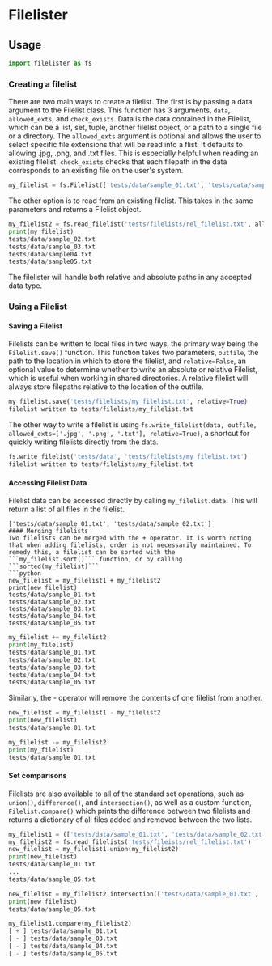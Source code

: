 # Filelister
## Usage
```python
import filelister as fs
```
### Creating a filelist
There are two main ways to create a filelist. The first is by passing a data argument to the Filelist class. This function has 3 arguments, `data`, `allowed_exts`, and `check_exists`. Data is the data contained in the Filelist, which can be a list, set, tuple, another filelist object, or a path to a single file or a directory. The `allowed_exts` argument is optional and allows the user to select specific file extensions that will be read into a flist. It defaults to allowing .jpg, .png, and .txt files. This is especially helpful when reading an existing filelist. `check_exists` checks that each filepath in the data corresponds to an existing file on the user's system.
```python
my_filelist = fs.Filelist(['tests/data/sample_01.txt', 'tests/data/sample_02.txt'])
```
The other option is to read from an existing filelist. This takes in the same parameters and returns a Filelist object.
```python
my_filelist2 = fs.read_filelist('tests/filelists/rel_filelist.txt', allowed_exts=['.txt'], check_exists=False )
print(my_filelist)
tests/data/sample_02.txt
tests/data/sample_03.txt
tests/data/sample04.txt
tests/data/sample05.txt
```
The filelister will handle both relative and absolute paths in any accepted data type.

### Using a Filelist
#### Saving a Filelist
Filelists can be written to local files in two ways, the primary way being the `Filelist.save()` function. This function takes two parameters, `outfile`, the path to the location in which to store the filelist, and `relative=False`, an optional value to determine whether to write an absolute or relative Filelist, which is useful when working in shared directories. A relative filelist will always store filepaths relative to the location of the outfile.
```python
my_filelist.save('tests/filelists/my_filelist.txt', relative=True)
filelist written to tests/filelists/my_filelist.txt
```
The other way to write a filelist is using ```fs.write_filelist(data, outfile, allowed_exts=['.jpg', '.png', '.txt'], relative=True)```, a shortcut for quickly writing filelists directly from the data. 
```python
fs.write_filelist('tests/data', 'tests/filelists/my_filelist.txt')
filelist written to tests/filelists/my_filelist.txt
```
#### Accessing Filelist Data
Filelist data can be accessed directly by calling ```my_filelist.data```. This will return a list of all files in the filelist.
```print(my_filelist.data())
['tests/data/sample_01.txt', 'tests/data/sample_02.txt']
#### Merging filelists
Two filelists can be merged with the + operator. It is worth noting that when adding filelists, order is not necessarily maintained. To remedy this, a filelist can be sorted with the ```my_filelist.sort()``` function, or by calling ```sorted(my_filelist)```
```python
new_filelist = my_filelist1 + my_filelist2
print(new_filelist)
tests/data/sample_01.txt
tests/data/sample_02.txt
tests/data/sample_03.txt
tests/data/sample_04.txt
tests/data/sample_05.txt
```
```python
my_filelist += my_filelist2
print(my_filelist)
tests/data/sample_01.txt
tests/data/sample_02.txt
tests/data/sample_03.txt
tests/data/sample_04.txt
tests/data/sample_05.txt
```
Similarly, the - operator will remove the contents of one filelist from another.
```python
new_filelist = my_filelist1 - my_filelist2
print(new_filelist)
tests/data/sample_01.txt
```
```python
my_filelist -= my_filelist2
print(my_filelist)
tests/data/sample_01.txt
```
#### Set comparisons
Filelists are also available to all of the standard set operations, such as ```union()```, ```difference()```, and ```intersection()```, as well as a custom function, ```Filelist.compare()``` which prints the difference between two filelists and returns a dictionary of all files added and removed between the two lists.
```python
my_filelist1 = (['tests/data/sample_01.txt', 'tests/data/sample_02.txt'])
my_filelist2 = fs.read_filelists('tests/fileists/rel_filelist.txt')
new_filelist = my_filelist1.union(my_filelist2)
print(new_filelist)
tests/data/sample_01.txt
...
tests/data/sample_05.txt
```
```python
new_filelist = my_filelist2.intersection(['tests/data/sample_01.txt', 'tests/data/sample_05.txt'])
print(new_filelist)
tests/data/sample_05.txt
```
```python
my_filelist1.compare(my_filelist2)
[ + ] tests/data/sample_01.txt
[ - ] tests/data/sample_03.txt
[ - ] tests/data/sample_04.txt
[ - ] tests/data/sample_05.txt
```


